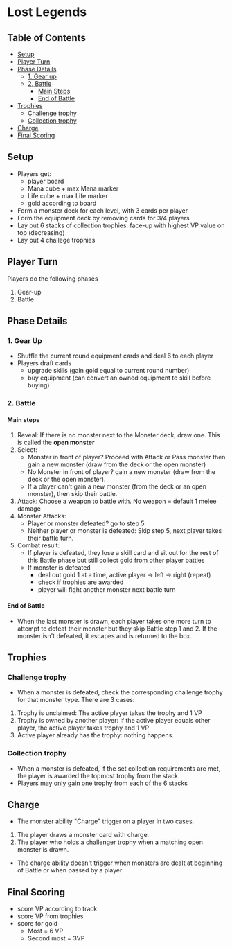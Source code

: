 # Lost Legends

## Table of Contents

* [Setup](#setup)
* [Player Turn](#player-turn)
* [Phase Details](#phase-details)
  * [1. Gear up](#1-gear-up)
  * [2. Battle](#2-battle)
    * [Main Steps](#main-steps)
    * [End of Battle](#end-of-battle)
* [Trophies](#trophies)
  * [Challenge trophy](#challenge-trophy)
  * [Collection trophy](#collection-trophy)
* [Charge](#charge)
* [Final Scoring](#final-scoring)

## Setup

* Players get:
  * player board
  * Mana cube + max Mana marker
  * Life cube + max Life marker
  * gold according to board
* Form a monster deck for each level, with 3 cards per player
* Form the equipment deck by removing cards for 3/4 players
* Lay out 6 stacks of collection trophies: face-up with highest VP value on top (decreasing)
* Lay out 4 challege trophies

## Player Turn

Players do the following phases

1. Gear-up
2. Battle

## Phase Details

### 1. Gear Up

* Shuffle the current round equipment cards and deal 6 to each player
* Players draft cards
  * upgrade skills (gain gold equal to current round number)
  * buy equipment (can convert an owned equipment to skill before buying)

### 2. Battle

#### Main steps

1. Reveal: If there is no monster next to the Monster deck, draw one. This is called the **open monster**
2. Select:
    * Monster in front of player? Proceed with Attack or Pass monster then gain a new monster (draw from the deck or the open monster)
    * No Monster in front of player? gain a new monster (draw from the deck or the open monster).
    * If a player can't gain a new monster (from the deck or an open monster), then skip their battle.
3. Attack: Choose a weapon to battle with. No weapon = default 1 melee damage
4. Monster Attacks:
    * Player or monster defeated? go to step 5
    * Neither player or monster is defeated: Skip step 5, next player takes their battle turn.
5. Combat result:
    * If player is defeated, they lose a skill card and sit out for the rest of this Battle phase but still collect gold from other player battles
    * If monster is defeated
      * deal out gold 1 at a time, active player -> left -> right (repeat)
      * check if trophies are awarded
      * player will fight another monster next battle turn

#### End of Battle

* When the last monster is drawn, each player takes one more turn to attempt to defeat their monster but they skip Battle step 1 and 2. If the monster isn't defeated, it escapes and is returned to the box.

## Trophies

### Challenge trophy

* When a monster is defeated, check the corresponding challenge trophy for that monster type. There are 3 cases:

1. Trophy is unclaimed: The active player takes the trophy and 1 VP
2. Trophy is owned by another player: If the active player equals other player, the active player takes trophy and 1 VP
3. Active player already has the trophy: nothing happens.

### Collection trophy

* When a monster is defeated, if the set collection requirements are met, the player is awarded the topmost trophy from the stack.
* Players may only gain one trophy from each of the 6 stacks

## Charge

* The monster ability "Charge" trigger on a player in two cases.

1. The player draws a monster card with charge.
2. The player who holds a challenger trophy when a matching open monster is drawn.

* The charge ability doesn't trigger when monsters are dealt at beginning of Battle or when passed by a player

## Final Scoring

* score VP according to track
* score VP from trophies
* score for gold
  * Most = 6 VP
  * Second most = 3VP
